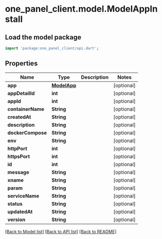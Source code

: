 # one_panel_client.model.ModelAppInstall

## Load the model package
```dart
import 'package:one_panel_client/api.dart';
```

## Properties
Name | Type | Description | Notes
------------ | ------------- | ------------- | -------------
**app** | [**ModelApp**](ModelApp.md) |  | [optional] 
**appDetailId** | **int** |  | [optional] 
**appId** | **int** |  | [optional] 
**containerName** | **String** |  | [optional] 
**createdAt** | **String** |  | [optional] 
**description** | **String** |  | [optional] 
**dockerCompose** | **String** |  | [optional] 
**env** | **String** |  | [optional] 
**httpPort** | **int** |  | [optional] 
**httpsPort** | **int** |  | [optional] 
**id** | **int** |  | [optional] 
**message** | **String** |  | [optional] 
**xname** | **String** |  | [optional] 
**param** | **String** |  | [optional] 
**serviceName** | **String** |  | [optional] 
**status** | **String** |  | [optional] 
**updatedAt** | **String** |  | [optional] 
**version** | **String** |  | [optional] 

[[Back to Model list]](../README.md#documentation-for-models) [[Back to API list]](../README.md#documentation-for-api-endpoints) [[Back to README]](../README.md)


